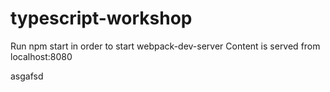 # typescript-workshop

Run npm start in order to start webpack-dev-server
Content is served from localhost:8080


asgafsd
